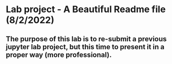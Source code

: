 # Lab project - A Beautiful Readme file (8/2/2022)

## The purpose of this lab is to re-submit a previous jupyter lab project, but this time to present it in a proper way (more professional).

